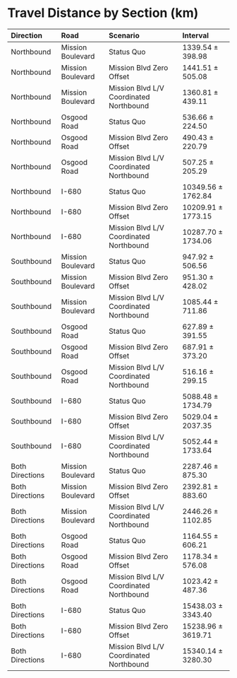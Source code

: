 # Travel Distance by Section (km)

| Direction       | Road              | Scenario                                | Interval           |
|:----------------|:------------------|:----------------------------------------|:-------------------|
| Northbound      | Mission Boulevard | Status Quo                              | 1339.54 ± 398.98   |
| Northbound      | Mission Boulevard | Mission Blvd Zero Offset                | 1441.51 ± 505.08   |
| Northbound      | Mission Boulevard | Mission Blvd L/V Coordinated Northbound | 1360.81 ± 439.11   |
| Northbound      | Osgood Road       | Status Quo                              | 536.66 ± 224.50    |
| Northbound      | Osgood Road       | Mission Blvd Zero Offset                | 490.43 ± 220.79    |
| Northbound      | Osgood Road       | Mission Blvd L/V Coordinated Northbound | 507.25 ± 205.29    |
| Northbound      | I-680             | Status Quo                              | 10349.56 ± 1762.84 |
| Northbound      | I-680             | Mission Blvd Zero Offset                | 10209.91 ± 1773.15 |
| Northbound      | I-680             | Mission Blvd L/V Coordinated Northbound | 10287.70 ± 1734.06 |
| Southbound      | Mission Boulevard | Status Quo                              | 947.92 ± 506.56    |
| Southbound      | Mission Boulevard | Mission Blvd Zero Offset                | 951.30 ± 428.02    |
| Southbound      | Mission Boulevard | Mission Blvd L/V Coordinated Northbound | 1085.44 ± 711.86   |
| Southbound      | Osgood Road       | Status Quo                              | 627.89 ± 391.55    |
| Southbound      | Osgood Road       | Mission Blvd Zero Offset                | 687.91 ± 373.20    |
| Southbound      | Osgood Road       | Mission Blvd L/V Coordinated Northbound | 516.16 ± 299.15    |
| Southbound      | I-680             | Status Quo                              | 5088.48 ± 1734.79  |
| Southbound      | I-680             | Mission Blvd Zero Offset                | 5029.04 ± 2037.35  |
| Southbound      | I-680             | Mission Blvd L/V Coordinated Northbound | 5052.44 ± 1733.64  |
| Both Directions | Mission Boulevard | Status Quo                              | 2287.46 ± 875.30   |
| Both Directions | Mission Boulevard | Mission Blvd Zero Offset                | 2392.81 ± 883.60   |
| Both Directions | Mission Boulevard | Mission Blvd L/V Coordinated Northbound | 2446.26 ± 1102.85  |
| Both Directions | Osgood Road       | Status Quo                              | 1164.55 ± 606.21   |
| Both Directions | Osgood Road       | Mission Blvd Zero Offset                | 1178.34 ± 576.08   |
| Both Directions | Osgood Road       | Mission Blvd L/V Coordinated Northbound | 1023.42 ± 487.36   |
| Both Directions | I-680             | Status Quo                              | 15438.03 ± 3343.40 |
| Both Directions | I-680             | Mission Blvd Zero Offset                | 15238.96 ± 3619.71 |
| Both Directions | I-680             | Mission Blvd L/V Coordinated Northbound | 15340.14 ± 3280.30 |